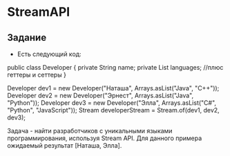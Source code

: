 # StreamAPI
## Задание
- Есть следующий код:
 
public class Developer {
	private String name;
	private List<String> languages;
	//плюс геттеры и сеттеры
}
 
Developer dev1 = new Developer("Наташа", Arrays.asList("Java", "C++"));
Developer dev2 = new Developer("Эрнест", Arrays.asList("Java", "Python"));
Developer dev3 = new Developer("Элла", Arrays.asList("С#", "Python", "JavaScript"));
Stream<Developer> developerStream = Stream.of(dev1, dev2, dev3);
 
Задача - найти разработчиков с уникальными языками программирования, используя Stream API.
Для данного примера ожидаемый результат [Наташа, Элла].

